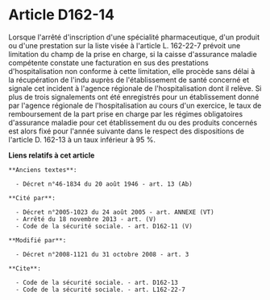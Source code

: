 # Article D162-14

Lorsque l'arrêté d'inscription d'une spécialité pharmaceutique, d'un produit ou d'une prestation sur la liste visée à
l'article L. 162-22-7 prévoit une limitation du champ de la prise en charge, si la caisse d'assurance maladie compétente
constate une facturation en sus des prestations d'hospitalisation non conforme à cette limitation, elle procède sans délai à
la récupération de l'indu auprès de l'établissement de santé concerné et signale cet incident à l'agence régionale de
l'hospitalisation dont il relève. Si plus de trois signalements ont été enregistrés pour un établissement donné par l'agence
régionale de l'hospitalisation au cours d'un exercice, le taux de remboursement de la part prise en charge par les régimes
obligatoires d'assurance maladie pour cet établissement du ou des produits concernés est alors fixé pour l'année suivante
dans le respect des dispositions de l'article D. 162-13 à un taux inférieur à 95 %.

**Liens relatifs à cet article**

	**Anciens textes**:

	  - Décret n°46-1834 du 20 août 1946 - art. 13 (Ab)

	**Cité par**:

	  - Décret n°2005-1023 du 24 août 2005 - art. ANNEXE (VT)
	  - Arrêté du 18 novembre 2013 - art. (V)
	  - Code de la sécurité sociale. - art. D162-11 (V)

	**Modifié par**:

	  - Décret n°2008-1121 du 31 octobre 2008 - art. 3

	**Cite**:

	  - Code de la sécurité sociale. - art. D162-13
	  - Code de la sécurité sociale. - art. L162-22-7
